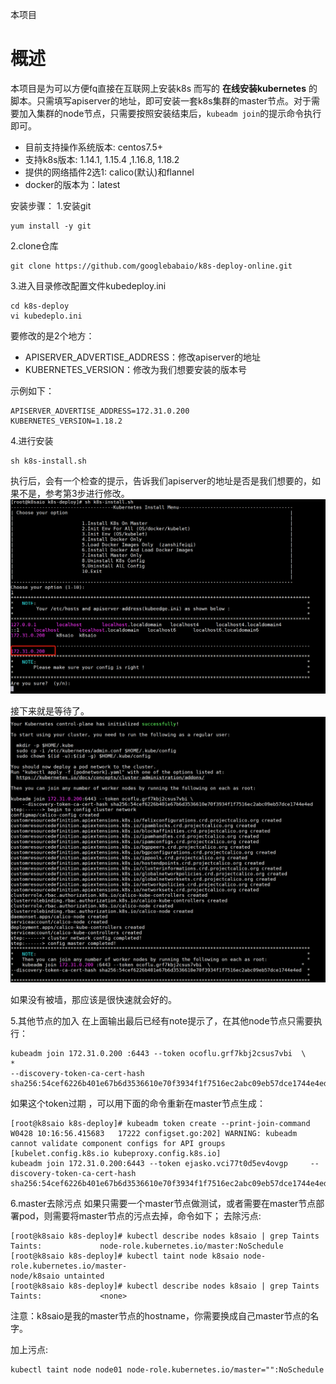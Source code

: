 本项目


# 概述

本项目是为可以方便fq直接在互联网上安装k8s 而写的 **在线安装kubernetes** 的脚本。只需填写apiserver的地址，即可安装一套k8s集群的master节点。对于需要加入集群的node节点，只需要按照安装结束后，`kubeadm join`的提示命令执行即可。

- 目前支持操作系统版本: centos7.5+
- 支持k8s版本: 1.14.1, 1.15.4 ,1.16.8, 1.18.2
- 提供的网络插件2选1: calico(默认)和flannel
- docker的版本为：latest


安装步骤：
1.安装git
```
yum install -y git
```

2.clone仓库
```
git clone https://github.com/googlebabaio/k8s-deploy-online.git
```

3.进入目录修改配置文件kubedeploy.ini
```
cd k8s-deploy
vi kubedeplo.ini
```

要修改的是2个地方：
- APISERVER_ADVERTISE_ADDRESS：修改apiserver的地址
- KUBERNETES_VERSION：修改为我们想要安装的版本号

示例如下：
```
APISERVER_ADVERTISE_ADDRESS=172.31.0.200
KUBERNETES_VERSION=1.18.2
```


4.进行安装

```
sh k8s-install.sh
```

执行后，会有一个检查的提示，告诉我们apiserver的地址是否是我们想要的，如果不是，参考第3步进行修改。
![](assets/markdown-img-paste-20200428100358742.png)

接下来就是等待了。
![](assets/markdown-img-paste-20200428100833744.png)

如果没有被墙，那应该是很快速就会好的。

5.其他节点的加入
在上面输出最后已经有note提示了，在其他node节点只需要执行：
```
kubeadm join 172.31.0.200 :6443 --token ocoflu.grf7kbj2csus7vbi  \                                *
--discovery-token-ca-cert-hash sha256:54cef6226b401e67b6d3536610e70f3934f1f7516ec2abc09eb57dce1744e4ed
```

如果这个token过期 ，可以用下面的命令重新在master节点生成：
```
[root@k8saio k8s-deploy]# kubeadm token create --print-join-command
W0428 10:16:56.415683   17222 configset.go:202] WARNING: kubeadm cannot validate component configs for API groups [kubelet.config.k8s.io kubeproxy.config.k8s.io]
kubeadm join 172.31.0.200:6443 --token ejasko.vci77t0d5ev4ovgp     --discovery-token-ca-cert-hash sha256:54cef6226b401e67b6d3536610e70f3934f1f7516ec2abc09eb57dce1744e4ed
```

6.master去除污点
如果只需要一个master节点做测试，或者需要在master节点部署pod，则需要将master节点的污点去掉，命令如下；
去除污点:


```
[root@k8saio k8s-deploy]# kubectl describe nodes k8saio | grep Taints
Taints:             node-role.kubernetes.io/master:NoSchedule
[root@k8saio k8s-deploy]# kubectl taint node k8saio node-role.kubernetes.io/master-
node/k8saio untainted
[root@k8saio k8s-deploy]# kubectl describe nodes k8saio | grep Taints
Taints:             <none>
```

注意：k8saio是我的master节点的hostname，你需要换成自己master节点的名字。

加上污点:
```
kubectl taint node node01 node-role.kubernetes.io/master="":NoSchedule
```
